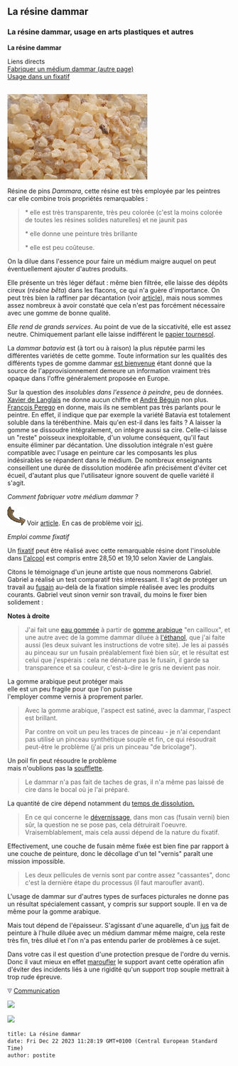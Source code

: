## La résine dammar
### La résine dammar, usage en arts plastiques et autres
 **La résine dammar**  

Liens directs  
[Fabriquer un médium dammar (autre page)](mediumdammar.html)  
[Usage dans un fixatif](resinedammar.html#fixatif)  
 

![](images/dammarversionwebcopie.jpg)

Résine de pins _Dammara_, cette résine est très employée par les peintres car elle combine trois propriétés remarquables :

> \* elle est très transparente, très peu colorée (c'est la moins colorée de toutes les résines solides naturelles) et ne jaunit pas
> 
> \* elle donne une peinture très brillante
> 
> \* elle est peu coûteuse.

On la dilue dans l'essence pour faire un médium maigre auquel on peut éventuellement ajouter d'autres produits.

Elle présente un très léger défaut : même bien filtrée, elle laisse des dépôts cireux (_résène bêta_) dans les flacons, ce qui n'a guère d'importance. On peut très bien la raffiner par décantation (voir [article](mediumdammar.html)), mais nous sommes assez nombreux à avoir constaté que cela n'est pas forcément nécessaire avec une gomme de bonne qualité.

_Elle rend de grands services_. Au point de vue de la siccativité, elle est assez neutre. Chimiquement parlant elle laisse indifférent le [papier tournesol](papiertournesol.html).

La _dammar batavia_ est (à tort ou à raison) la plus réputée parmi les différentes variétés de cette gomme. Toute information sur les qualités des différents types de gomme dammar [est bienvenue](ecrire.html) étant donné que la source de l'approvisionnement demeure un information vraiment très opaque dans l'offre généralement proposée en Europe.

Sur la question des _insolubles dans l'essence à peindre_, peu de données. [Xavier de Langlais](livres.html#langlais) ne donne aucun chiffre et [André Béguin](livres.html#beguin) non plus. [François Perego](livres.html#perego) en donne, mais ils ne semblent pas très parlants pour le peintre. En effet, il indique que par exemple la variété Batavia est totalement soluble dans la térébenthine. Mais qu'en est-il dans les faits ? A laisser la gomme se dissoudre intégralement, on intègre aussi sa cire. Celle-ci laisse un "reste" poisseux inexploitable, d'un volume conséquent, qu'il faut ensuite éliminer par décantation. Une dissolution intégrale n'est guère compatible avec l'usage en peinture car les composants les plus indésirables se répandent dans le médium. De nombreux enseignants conseillent une durée de dissolution modérée afin précisément d'éviter cet écueil, d'autant plus que l'utilisateur ignore souvent de quelle variété il s'agit.

_Comment fabriquer votre médium dammar ?_

![](images/fleche2.gif) Voir [article](mediumdammar.html). En cas de problème voir [ici](courrierdeslecteurs2009a020.html#20090109gg).

_Emploi comme fixatif_

Un [fixatif](fixatifs.html) peut être réalisé avec cette remarquable résine dont l'insoluble dans [l'alcool](alcool.html) est compris entre 28,50 et 19,10 selon Xavier de Langlais.

Citons le témoignage d'un jeune artiste que nous nommerons Gabriel. Gabriel a réalisé un test comparatif très intéressant. Il s'agit de protéger un travail au [fusain](fusain.html) au-delà de la fixation simple réalisée avec les produits courants. Gabriel veut sinon vernir son travail, du moins le fixer bien solidement :

**Notes à droite**

> J'ai fait une [eau gommée](gommearabaquar.html#eaugommee) à partir de [gomme arabique](gommearabaquar.html) "en cailloux", et une autre avec de la gomme dammar diluée à [l'éthanol](alcool.html#ethanol), que j'ai faite aussi (les deux suivant les instructions de votre site). Je les ai passés au pinceau sur un fusain préalablement fixé bien sûr, et le résultat est celui que j'espérais : cela ne dénature pas le fusain, il garde sa transparence et sa couleur, c'est-à-dire le gris ne devient pas noir.

La gomme arabique peut protéger mais  
elle est un peu fragile pour que l'on puisse  
l'employer comme vernis à proprement parler.

> Avec la gomme arabique, l'aspect est satiné, avec la dammar, l'aspect est brillant.
> 
> Par contre on voit un peu les traces de pinceau - je n'ai cependant pas utilisé un pinceau synthétique souple et fin, ce qui résoudrait peut-être le problème (j'ai pris un pinceau "de bricolage").

Un poil fin peut résoudre le problème  
mais n'oublions pas la [soufflette](soufflette.html).

> Le dammar n'a pas fait de taches de gras, il n'a même pas laissé de cire dans le bocal où je l'ai préparé.

La quantité de cire dépend notamment du [temps de dissolution.](resinedammar.html#insolubles)

> En ce qui concerne le [dévernissage](devernissage.html), dans mon cas (fusain verni) bien sûr, la question ne se pose pas, cela détruirait l'oeuvre. Vraisemblablement, mais cela aussi dépend de la nature du fixatif.

Effectivement, une couche de fusain même fixée est bien fine par rapport à  
une couche de peinture, donc le décollage d'un tel "vernis" paraît une mission impossible.

> Les deux pellicules de vernis sont par contre assez "cassantes", donc c'est la dernière étape du processus (il faut maroufler avant).

L'usage de dammar sur d'autres types de surfaces picturales ne donne pas un résultat spécialement cassant, y compris sur support souple. Il en va de même pour la gomme arabique.

Mais tout dépend de l'épaisseur. S'agissant d'une aquarelle, d'un [jus](jus.html) fait de peinture à l'huile diluée avec un médium dammar même maigre, cela reste très fin, très dilué et l'on n'a pas entendu parler de problèmes à ce sujet.

Dans votre cas il est question d'une protection presque de l'ordre du vernis. Donc il vaut mieux en effet [maroufler](maroufler.html) le support avant cette opération afin d'éviter des incidents liés à une rigidité qu'un support trop souple mettrait à trop rude épreuve.



![](images/flechebas.gif) [Communication](http://www.artrealite.com/annonceurs.htm) 

[![](https://cbonvin.fr/sites/regie.artrealite.com/visuels/campagne1.png)](index-2.html#20131014)

![](https://cbonvin.fr/sites/regie.artrealite.com/visuels/campagne2.png)
```
title: La résine dammar
date: Fri Dec 22 2023 11:28:19 GMT+0100 (Central European Standard Time)
author: postite
```
